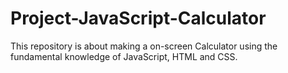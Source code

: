 # Project-JavaScript-Calculator
This repository is about making a on-screen Calculator using the fundamental knowledge of JavaScript, HTML and CSS.
